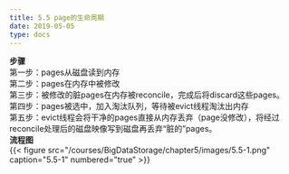 ```yaml
---
title: 5.5 page的生命周期
date: 2019-05-05
type: docs
---
```

**步骤**  
第一步：pages从磁盘读到内存  
第二步：pages在内存中被修改  
第三步：被修改的脏pages在内存被reconcile，完成后将discard这些pages。  
第四步：pages被选中，加入淘汰队列，等待被evict线程淘汰出内存  
第五步：evict线程会将干净的pages直接从内存丢弃（page没修改），将经过reconcile处理后的磁盘映像写到磁盘再丢弃“脏的”pages。  
**流程图**  
{{< figure src="/courses/BigDataStorage/chapter5/images/5.5-1.png" caption="5.5-1" numbered="true" >}}


